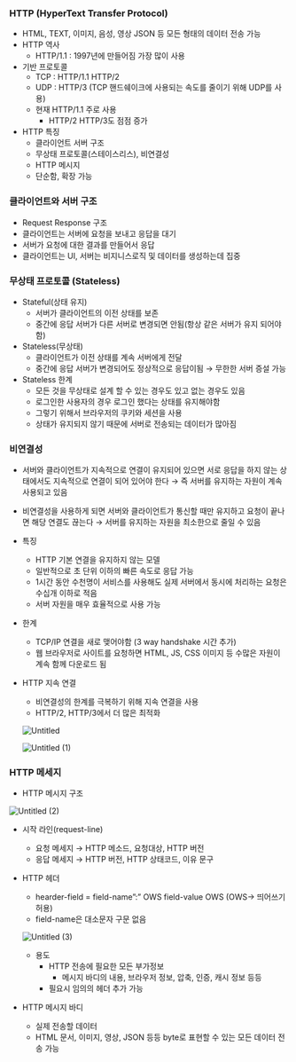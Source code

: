 ### HTTP (HyperText Transfer Protocol)

- HTML, TEXT, 이미지, 음성, 영상 JSON 등 모든 형태의 데이터 전송 가능
- HTTP 역사
    - HTTP/1.1 : 1997년에 만들어짐 가장 많이 사용
- 기반 프로토콜
    - TCP : HTTP/1.1 HTTP/2
    - UDP : HTTP/3 (TCP 핸드쉐이크에 사용되는 속도를 줄이기 위해 UDP를 사용)
    - 현재 HTTP/1.1 주로 사용
        - HTTP/2 HTTP/3도 점점 증가
- HTTP 특징
    - 클라이언트 서버 구조
    - 무상태 프로토콜(스테이스리스), 비연결성
    - HTTP 메시지
    - 단순함, 확장 가능

### 클라이언트와 서버 구조

- Request Response 구조
- 클라이언트는 서버에 요청을 보내고 응답을 대기
- 서버가 요청에 대한 결과를 만들어서 응답
- 클라이언트는 UI, 서버는 비지니스로직 및 데이터를 생성하는데 집중

### 무상태 프로토콜 (Stateless)

- Stateful(상태 유지)
    - 서버가 클라이언트의 이전 상태를 보존
    - 중간에 응답 서버가 다른 서버로 변경되면 안됨(항상 같은 서버가 유지 되어야함)
- Stateless(무상태)
    - 클라이언트가 이전 상태를 계속 서버에게 전달
    - 중간에 응답 서버가 변경되어도 정상적으로 응답이됨 → 무한한 서버 증설 가능
- Stateless 한계
    - 모든 것을 무상태로 설계 할 수 있는 경우도 있고 없는 경우도 있음
    - 로그인한 사용자의 경우 로그인 했다는 상태를 유지해야함
    - 그렇기 위해서 브라우저의 쿠키와 세션을 사용
    - 상태가 유지되지 않기 때문에 서버로 전송되는 데이터가 많아짐

### 비연결성

- 서버와 클라이언트가 지속적으로 연결이 유지되어 있으면 서로 응답을 하지 않는 상태에서도 지속적으로 연결이 되어 있어야 한다 → 즉 서버를 유지하는 자원이 계속 사용되고 있음
- 비연결성을 사용하게 되면 서버와 클라이언트가 통신할 때만 유지하고 요청이 끝나면 해당 연결도 끊는다 → 서버를 유지하는 자원을 최소한으로 줄일 수 있음
- 특징
    - HTTP 기본 연결을 유지하지 않는 모델
    - 일반적으로 초 단위 이하의 빠른 속도로 응답 가능
    - 1시간 동안 수천명이 서비스를 사용해도 실제 서버에서 동시에 처리하는 요청은 수십개 이하로 적음
    - 서버 자원을 매우 효율적으로 사용 가능
- 한계
    - TCP/IP 연결을 새로 맺어야함 (3 way handshake 시간 추가)
    - 웹 브라우저로 사이트를 요청하면 HTML, JS, CSS 이미지 등 수많은 자원이 계속 함께 다운로드 됨
- HTTP 지속 연결
    - 비연결성의 한계를 극복하기 위해 지속 연결을 사용
    - HTTP/2, HTTP/3에서 더 많은 최적화
    
   ![Untitled](https://github.com/juhwan-Ki/TIL/assets/87765888/60072897-39bd-42f1-bba4-ffb8d21317fd)

   ![Untitled (1)](https://github.com/juhwan-Ki/TIL/assets/87765888/ac8c5b2b-63d1-43e3-a07e-831d8c3c79c7)
    

### HTTP 메세지

- HTTP 메시지 구조

![Untitled (2)](https://github.com/juhwan-Ki/TIL/assets/87765888/1bdba603-9447-4156-bd9e-bd3d0f16e02c)

- 시작 라인(request-line)
    - 요청 메세지 → HTTP 메소드, 요청대상, HTTP 버전
    - 응답 메세지 → HTTP 버전, HTTP 상태코드, 이유 문구
- HTTP 헤더
    - hearder-field = field-name”:” OWS field-value OWS (OWS→ 띄어쓰기 허용)
    - field-name은 대소문자 구문 없음
    
   ![Untitled (3)](https://github.com/juhwan-Ki/TIL/assets/87765888/f9f9915d-b6c1-4700-a4c9-3bbc8f970d58)
    
    - 용도
        - HTTP 전송에 필요한 모든 부가정보
            - 메시지 바디의 내용, 브라우저 정보, 압축, 인증, 캐시 정보 등등
        - 필요시 임의의 헤더 추가 가능
- HTTP 메시지 바디
    - 실제 전송할 데이터
    - HTML 문서, 이미지, 영상, JSON 등등 byte로 표현할 수 있는 모든 데이터 전송 가능